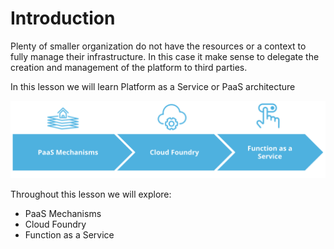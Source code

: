 # Introduction

Plenty of smaller organization do not have the resources or a context to fully manage their infrastructure. In this case it make sense to delegate the creation and management of the platform to third parties.

In this lesson we will learn Platform as a Service or PaaS architecture

![Open Source PaaS lesson outline](1.Introduction.png)

Throughout this lesson we will explore:

* PaaS Mechanisms
* Cloud Foundry
* Function as a Service
